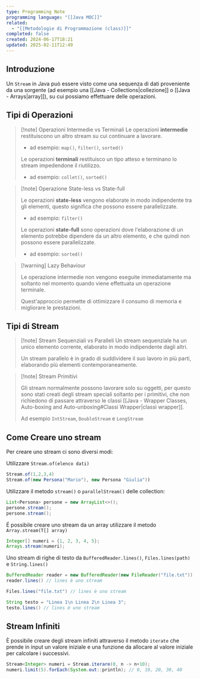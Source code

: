 ```yaml
---
type: Programming Note
programming language: "[[Java MOC]]"
related:
  - "[[Metodologie di Programmazione (class)]]"
completed: false
created: 2024-06-17T18:21
updated: 2025-02-11T12:49
---
```

## Introduzione 

Un `Stream` in Java può essere visto come una sequenza di dati proveniente da una sorgente (ad esempio una [[Java - Collections|collezione]] o [[Java - Arrays|array]]), su cui possiamo effettuare delle operazioni.

## Tipi di Operazioni

>[!note] Operazioni Intermedie vs Terminali
>Le operazioni **intermedie** restituiscono un altro stream su cui continuare a lavorare.
>- ad esempio: `map()`, `filter()`, `sorted()` 
>
>Le operazioni **terminali** restituisco un tipo atteso e terminano lo stream impedendone il riutilizzo.
>- ad esempio: `collet()`, `sorted()`

>[!note] Operazione State-less vs State-full
>
>Le operazioni **state-less** vengono elaborate in modo indipendente tra gli elementi, questo significa che possono essere parallelizzate.
>- ad esempio: `filter()`
>
>Le operazioni **state-full** sono operazioni dove l'elaborazione di un elemento potrebbe dipendere da un altro elemento, e che quindi non possono essere parallelizzate.
>- ad esempio: `sorted()`

>[!warning] Lazy Behaviour
>
>Le operazione intermedie non vengono eseguite immediatamente ma soltanto nel momento quando viene effettuata un operazione terminale.
>
>Quest'approccio permette di ottimizzare il consumo di memoria e migliorare le prestazioni.

## Tipi di Stream

>[!note] Stream Sequenziali vs Paralleli
>Un stream sequenziale ha un unico elemento corrente, elaborato in modo indipendente dagli altri. 
>
>Un stream parallelo è in grado di suddividere il suo lavoro in più parti, elaborando più elementi contemporaneamente.

>[!note] Stream Primitivi
>
>Gli stream normalmente possono lavorare solo su oggetti, per questo sono stati creati degli stream speciali soltanto per i primitivi, che non richiedono di passare attraverso le classi [[Java - Wrapper Classes, Auto-boxing and Auto-unboxing#Classi Wrapper|classi wrapper]].
>
>Ad esempio `IntStream`, `DoubleStream` e `LongStream`

## Come Creare uno stream

Per creare uno stream ci sono diversi modi:

Utilizzare `Stream.of(elenco dati)` 

```java
Stream.of(1,2,3,4)
Stream.of(new Persona("Mario"), new Persona "Giulia"))
```

Utilizzare il metodo `stream()` o `parallelStream()` delle collection:

```java
List<Persona> persone = new ArrayList<>();
persone.stream();
persone.stream();
```

É possibile creare uno stream da un array utilizzare il metodo `Array.stream(T[] array)`

```java
Integer[] numeri = {1, 2, 3, 4, 5}; 
Arrays.stream(numeri);
```

Uno stream di righe di testo da `BufferedReader.lines()`, `Files.lines(path)` e `String.lines()`

```java
BufferedReader reader = new BufferedReader(new FileReader("file.txt")); 
reader.lines() // lines è uno stream

Files.lines("file.txt") // lines è uno stream

String testo = "Linea 1\n Linea 2\n Linea 3";
testo.lines() // lines è uno stream
```

## Stream Infiniti

È possibile creare degli stream infiniti attraverso il metodo `iterate` che prende in input un valore iniziale e una funzione da allocare al valore iniziale per calcolare i successivi.

```java
Stream<Integer> numeri = Stream.iterare(0, n -> n+10);
numeri.limit(5).forEach(System.out::println); // 0, 10, 20, 30, 40
```

